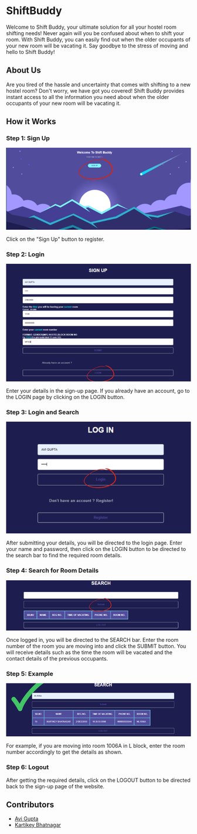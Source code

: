 # ShiftBuddy

Welcome to Shift Buddy, your ultimate solution for all your hostel room shifting needs! Never again will you be confused about when to shift your room. With Shift Buddy, you can easily find out when the older occupants of your new room will be vacating it. Say goodbye to the stress of moving and hello to Shift Buddy!

## About Us

Are you tired of the hassle and uncertainty that comes with shifting to a new hostel room? Don't worry, we have got you covered! Shift Buddy provides instant access to all the information you need about when the older occupants of your new room will be vacating it.

## How it Works

### Step 1: Sign Up
![Sign Up](img/R1.png)


Click on the "Sign Up" button to register.

### Step 2: Login
![Login](img/R2.png)


Enter your details in the sign-up page. If you already have an account, go to the LOGIN page by clicking on the LOGIN button.

### Step 3: Login and Search
![Login and Search](img/R2.1.png)


After submitting your details, you will be directed to the login page. Enter your name and password, then click on the LOGIN button to be directed to the search bar to find the required room details.

### Step 4: Search for Room Details
![Search for Room Details](img/R3.png)


Once logged in, you will be directed to the SEARCH bar. Enter the room number of the room you are moving into and click the SUBMIT button. You will receive details such as the time the room will be vacated and the contact details of the previous occupants.

### Step 5: Example
![Example](img/R4.png)


For example, if you are moving into room 1006A in L block, enter the room number accordingly to get the details as shown.

### Step 6: Logout
After getting the required details, click on the LOGOUT button to be directed back to the sign-up page of the website.

## Contributors
- [Avi Gupta](https://github.com/IVAVI17)
- [Kartikey Bhatnagar](https://github.com/kartikey-codes)


